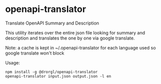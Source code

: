 # openapi-translator

Translate OpenAPI Summary and Description

This utility iterates over the entire json file looking for summary and description and translates the one by one via google translate.

Note: a cache is kept in ~/.openapi-translator for each language used so google translate won't block

Usage:
```
npm install -g @drorgl/openapi-translator
openapi-translator input.json output.json -l en
```
